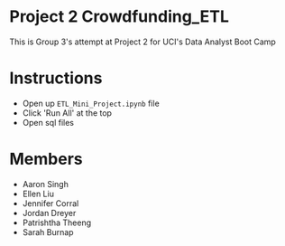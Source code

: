 # Project 2 Crowdfunding_ETL
This is Group 3's attempt at Project 2 for UCI's Data Analyst Boot Camp
# Instructions
* Open up `ETL_Mini_Project.ipynb` file
* Click 'Run All' at the top
* Open sql files
# Members
* Aaron Singh
* Ellen Liu
* Jennifer Corral
* Jordan Dreyer
* Patrishtha Theeng
* Sarah Burnap


